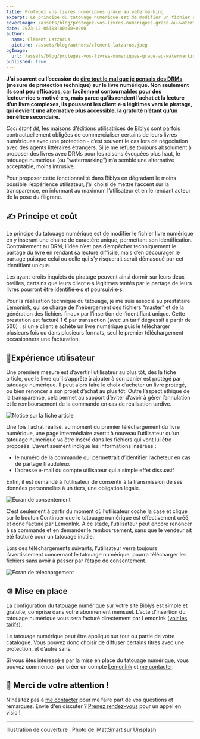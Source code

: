 ```yaml
---
title: Protégez vos livres numériques grâce au watermarking
excerpt: Le principe du tatouage numérique est de modifier un fichier en y insérant une chaine de caractère unique, permettant son identification. Contrairement au DRM, l’idée n’est pas d’empêcher techniquement le partage du livre en rendant sa lecture difficile, mais d’en décourager le partage puisque celui ou celle qui s’y risquerait serait démasqué par cet identifiant unique.
coverImage: /assets/blog/protegez-vos-livres-numeriques-grace-au-watermarking/cover.jpg
date: 2023-12-05T08:00:00+0200
author:
  name: Clément Latzarus
  picture: /assets/blog/authors/clement-latzarus.jpeg
ogImage:
  url: /assets/blog/protegez-vos-livres-numeriques-grace-au-watermarking/cover.jpg
published: true
---
```


**J’ai souvent eu l’occasion de [dire tout le mal que je pensais des DRMs](https://blog.biblys.fr/posts/pourquoi-il-faut-faire-passer-l-amendement-sur-la-tva-des-livres-numeriques) (mesure de protection technique) sur le livre numérique. Non seulement ils sont peu efficaces, car facilement contournables pour des lecteur·rice·s motivé·e·s, mais parce qu’ils rendent l’achat et la lecture d’un livre complexes, ils poussent les client·e·s légitimes vers le piratage, qui devient une alternative plus accessible, la gratuité n’étant qu’un bénéfice secondaire.**

*Ceci étant dit*, les maisons d’éditions utilisatrices de Biblys sont parfois contractuellement obligées de commercialiser certains de leurs livres numériques avec une protection - c’est souvent le cas lors de négociation avec des agents littéraires étrangers. Si je me refuse toujours absolument à proposer des livres avec DRMs pour les raisons évoquées plus haut, le tatouage numérique (ou “watermarking”) m’a semblé une alternative acceptable, moins intrusive.

Pour proposer cette fonctionnalité dans Biblys en dégradant le moins possible l’expérience utilisateur, j’ai choisi de mettre l’accent sur la transparence, en informant au maximum l’utilisateur et en le rendant acteur de la pose du filigrane.

## ✍️ Principe et coût

Le principe du tatouage numérique est de modifier le fichier livre numérique en y insérant une chaine de caractère unique, permettant son identification. Contrairement au DRM, l’idée n’est pas d’empêcher techniquement le partage du livre en rendant sa lecture difficile, mais d’en décourager le partage puisque celui ou celle qui s’y risquerait serait démasqué par cet identifiant unique.

Les ayant-droits inquiets du piratage peuvent ainsi dormir sur leurs deux oreilles, certains que leurs client·e·s légitimes tentés par le partage de leurs livres pourront être identifié·e·s et poursuivi·e·s.

Pour la réalisation technique du tatouage, je me suis associé au prestataire [Lemonink](https://www.lemonink.co/home), qui se charge de l’hébergement des fichiers “master” et de la génération des fichiers finaux par l’insertion de l’identifiant unique. Cette prestation est facturé 1 € par transaction (avec un tarif dégressif à partir de 500) : si un·e client·e achète un livre numérique puis le télécharger plusieurs fois ou dans plusieurs formats, seul le premier téléchargement occasionnera une facturation.

## 👤Expérience utilisateur

Une première mesure est d’avertir l’utilisateur au plus tôt, dès la fiche article, que le livre qu’il s’apprête à ajouter à son panier est protégé par tatouage numérique. Il peut alors faire le choix d’acheter un livre protégé, ou bien renoncer à son projet d’achat au plus tôt. Outre l’aspect éthique de la transparence, cela permet au support d’éviter d’avoir à gérer l’annulation et le remboursement de la commande en cas de réalisation tardive.

![Notice sur la fiche article](/assets/blog/protegez-vos-livres-numeriques-grace-au-watermarking/notice-fiche-article.png)

Une fois l’achat réalisé, au moment du premier téléchargement du livre numérique, une page intermédiaire avertit à nouveau l’utilisateur qu’un tatouage numérique va être inséré dans les fichiers qui vont lui être proposés. L’avertissement indique les informations insérées :

- le numéro de la commande qui permettrait d’identifier l’acheteur en cas de partage frauduleux
- l’adresse e-mail du compte utilisateur qui a simple effet dissuasif

Enfin, il est demandé à l’utilisateur de consentir à la transmission de ses données personnelles à un tiers, une obligation légale.

![Écran de consentement](/assets/blog/protegez-vos-livres-numeriques-grace-au-watermarking/ecran-de-consentement.png)

C’est seulement à partir du moment où l’utilisateur coche la case et clique sur le bouton Continuer que le tatouage numérique est effectivement créé, et donc facturé par LemonInk. À ce stade, l’utilisateur peut encore renoncer à sa commande et en demander le remboursement, sans que le vendeur ait été facturé pour un tatouage inutile.

Lors des téléchargements suivants, l’utilisateur verra toujours l’avertissement concernant le tatouage numérique, pourra télécharger les fichiers sans avoir à passer par l’étape de consentement.

![Écran de téléchargement](/assets/blog/protegez-vos-livres-numeriques-grace-au-watermarking/ecran-de-telechargement.png)

## ⚙️ Mise en place

La configuration du tatouage numérique sur votre site Biblys est simple et gratuite, comprise dans votre abonnement mensuel. L’acte d’insertion du tatouage numérique vous sera facturé directement par LemonInk ([voir les tarifs](https://www.lemonink.co/home/pricing)).

Le tatouage numérique peut être appliqué sur tout ou partie de votre catalogue. Vous pouvez donc choisir de diffuser certains titres avec une protection, et d’autre sans.

Si vous êtes intéressé·e par la mise en place du tatouage numérique, vous pouvez commencer par créer un compte [LemonInk](https://www.lemonink.co/session/register) et [me contacter](https://www.biblys.fr/contact/).

## 🙇 Merci de votre attention !

N’hésitez pas à [me contacter](https://www.biblys.fr/contact/) pour me faire part de vos questions et remarques.
Envie d'en discuter ? [Prenez rendez-vous](https://rdv.clemlatz.dev/) pour un appel en visio !

---

Illustration de couverture : 
Photo de [iMattSmart](https://unsplash.com/fr/@imattsmart?utm_content=creditCopyText&utm_medium=referral&utm_source=unsplash) sur [Unsplash](https://unsplash.com/fr/photos/porte-en-bois-marron-avec-cadenas-Vp3oWLsPOss?utm_content=creditCopyText&utm_medium=referral&utm_source=unsplash)</a>
